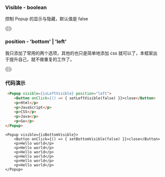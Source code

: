 ### Visible - boolean

控制 Popup 的显示与隐藏，默认值是 false

{||}

### position - 'bottom' | 'left'

我只添加了常用的两个选项，其他的也只是简单地添加 css 就可以了，本框架出于提升自己，就不做重复的工作了。

{||}

### 代码演示

```html
 <Popup visible={isLeftVisible} position="left">
    <Button onClick={() => { setLeftVisible(false) }}>close</Button>
    <p>Html</p>
    <p>JavaScript</p>
    <p>CSS</p>
    <p>Java</p>
    <p>Go</p>
</Popup>
```

```
<Popup visible={isBottomVisible}>
    <Button onClick={() => { setBottomVisible(false) }}>close</Button>
    <p>Hello world</p>
    <p>Hello world</p>
    <p>Hello world</p>
    <p>Hello world</p>
    <p>Hello world</p>
    <p>Hello world</p>
</Popup>
```


